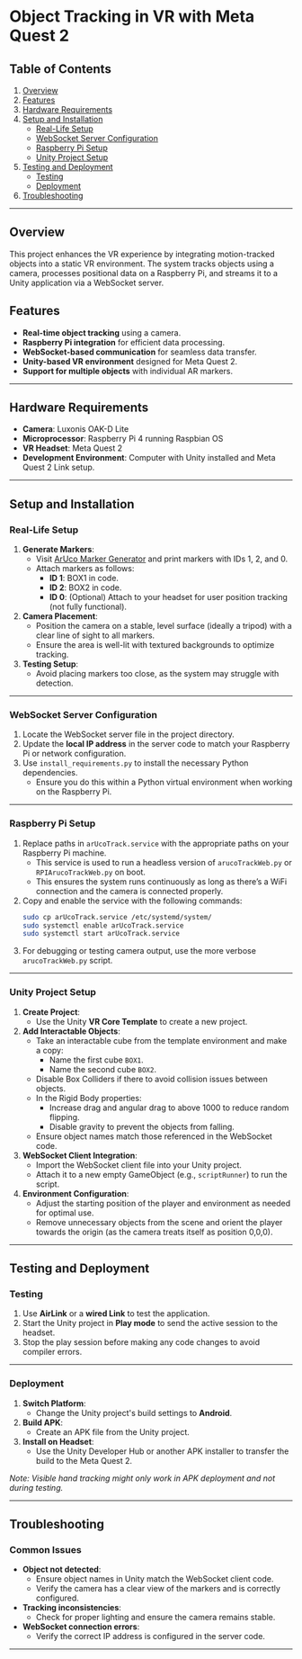 # Object Tracking in VR with Meta Quest 2

## Table of Contents
1. [Overview](#overview)
2. [Features](#features)
3. [Hardware Requirements](#hardware-requirements)
4. [Setup and Installation](#setup-and-installation)
   - [Real-Life Setup](#real-life-setup)
   - [WebSocket Server Configuration](#websocket-server-configuration)
   - [Raspberry Pi Setup](#raspberry-pi-setup)
   - [Unity Project Setup](#unity-project-setup)
5. [Testing and Deployment](#testing-and-deployment)
   - [Testing](#testing)
   - [Deployment](#deployment)
6. [Troubleshooting](#troubleshooting)

---

## Overview

This project enhances the VR experience by integrating motion-tracked objects into a static VR environment. The system tracks objects using a camera, processes positional data on a Raspberry Pi, and streams it to a Unity application via a WebSocket server.

## Features

- **Real-time object tracking** using a camera.
- **Raspberry Pi integration** for efficient data processing.
- **WebSocket-based communication** for seamless data transfer.
- **Unity-based VR environment** designed for Meta Quest 2.
- **Support for multiple objects** with individual AR markers.

---

## Hardware Requirements

- **Camera**: Luxonis OAK-D Lite
- **Microprocessor**: Raspberry Pi 4 running Raspbian OS
- **VR Headset**: Meta Quest 2
- **Development Environment**: Computer with Unity installed and Meta Quest 2 Link setup.

---

## Setup and Installation

### Real-Life Setup
1. **Generate Markers**:
   - Visit [ArUco Marker Generator](https://chev.me/arucogen/) and print markers with IDs 1, 2, and 0.
   - Attach markers as follows:
     - **ID 1**: BOX1 in code.
     - **ID 2**: BOX2 in code.
     - **ID 0**: (Optional) Attach to your headset for user position tracking (not fully functional).
2. **Camera Placement**:
   - Position the camera on a stable, level surface (ideally a tripod) with a clear line of sight to all markers.
   - Ensure the area is well-lit with textured backgrounds to optimize tracking.
3. **Testing Setup**:
   - Avoid placing markers too close, as the system may struggle with detection.

---

### WebSocket Server Configuration
1. Locate the WebSocket server file in the project directory.
2. Update the **local IP address** in the server code to match your Raspberry Pi or network configuration.
3. Use `install_requirements.py` to install the necessary Python dependencies.
   - Ensure you do this within a Python virtual environment when working on the Raspberry Pi.

---

### Raspberry Pi Setup
1. Replace paths in `arUcoTrack.service` with the appropriate paths on your Raspberry Pi machine.
   - This service is used to run a headless version of `arucoTrackWeb.py` or `RPIArucoTrackWeb.py` on boot.
   - This ensures the system runs continuously as long as there’s a WiFi connection and the camera is connected properly.
2. Copy and enable the service with the following commands:
   ```bash
   sudo cp arUcoTrack.service /etc/systemd/system/
   sudo systemctl enable arUcoTrack.service
   sudo systemctl start arUcoTrack.service
3. For debugging or testing camera output, use the more verbose `arucoTrackWeb.py` script.
---

### Unity Project Setup
1. **Create Project**:
   - Use the Unity **VR Core Template** to create a new project.
2. **Add Interactable Objects**:
   - Take an interactable cube from the template environment and make a copy:
     - Name the first cube `BOX1`.
     - Name the second cube `BOX2`.
   - Disable Box Colliders if there to avoid collision issues between objects.
   - In the Rigid Body properties:
     - Increase drag and angular drag to above 1000 to reduce random flipping.
     - Disable gravity to prevent the objects from falling.
   - Ensure object names match those referenced in the WebSocket code.
3. **WebSocket Client Integration**:
   - Import the WebSocket client file into your Unity project.
   - Attach it to a new empty GameObject (e.g., `scriptRunner`) to run the script.
4. **Environment Configuration**:
   - Adjust the starting position of the player and environment as needed for optimal use.
   - Remove unnecessary objects from the scene and orient the player towards the origin (as the camera treats itself as position 0,0,0).

---

## Testing and Deployment

### Testing
1. Use **AirLink** or a **wired Link** to test the application.
2. Start the Unity project in **Play mode** to send the active session to the headset.
3. Stop the play session before making any code changes to avoid compiler errors.

---

### Deployment
1. **Switch Platform**:
   - Change the Unity project's build settings to **Android**.
2. **Build APK**:
   - Create an APK file from the Unity project.
3. **Install on Headset**:
   - Use the Unity Developer Hub or another APK installer to transfer the build to the Meta Quest 2.

*Note: Visible hand tracking might only work in APK deployment and not during testing.*

---

## Troubleshooting

### Common Issues
- **Object not detected**:
  - Ensure object names in Unity match the WebSocket client code.
  - Verify the camera has a clear view of the markers and is correctly configured.
- **Tracking inconsistencies**:
  - Check for proper lighting and ensure the camera remains stable.
- **WebSocket connection errors**:
  - Verify the correct IP address is configured in the server code.

---
